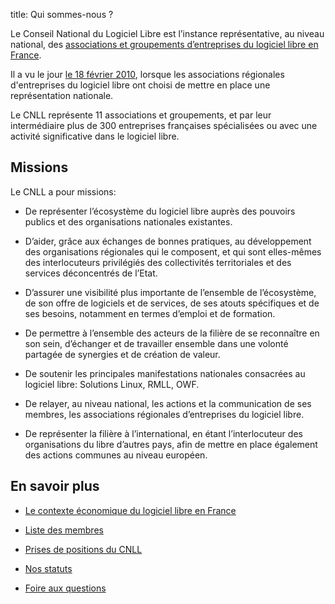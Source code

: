 title: Qui sommes-nous ?

Le Conseil National du Logiciel Libre est l’instance représentative, au niveau national, des [associations et groupements d’entreprises du logiciel libre en France](/cnll/membres/).

Il a vu le jour [le 18 février 2010](/news/communique-de-presse-creation-du-cnll/), lorsque les associations régionales d'entreprises du logiciel libre ont choisi de mettre en place une représentation nationale.

Le CNLL représente 11 associations et groupements, et par leur intermédiaire plus de 300 entreprises françaises spécialisées ou avec une activité significative dans le logiciel libre.

## Missions

Le CNLL a pour missions:

- De représenter l’écosystème du logiciel libre auprès des pouvoirs publics et des organisations nationales existantes.

- D’aider, grâce aux échanges de bonnes pratiques, au développement des organisations régionales qui le composent, et qui sont elles-mêmes des interlocuteurs privilégiés des collectivités territoriales et des services déconcentrés de l’Etat.

- D’assurer une visibilité plus importante de l’ensemble de l’écosystème, de son offre de logiciels et de services, de ses atouts spécifiques et de ses besoins, notamment en termes d’emploi et de formation.

- De permettre à l’ensemble des acteurs de la filière de se reconnaître en son sein, d’échanger et de travailler ensemble dans une volonté partagée de synergies et de création de valeur.

- De soutenir les principales manifestations nationales consacrées au logiciel libre: Solutions Linux, RMLL, OWF.

- De relayer, au niveau national, les actions et la communication de ses membres, les associations régionales d’entreprises du logiciel libre.

- De représenter la filière à l’international, en étant l’interlocuteur des organisations du libre d’autres pays, afin de mettre en place également des actions communes au niveau européen.

## En savoir plus

- [Le contexte économique du logiciel libre en France](/cnll/contexte/)

- [Liste des membres](/cnll/membres/)

- [Prises de positions du CNLL](/positions/)

- [Nos statuts](/cnll/statuts/)

- [Foire aux questions](/cnll/faq/)

